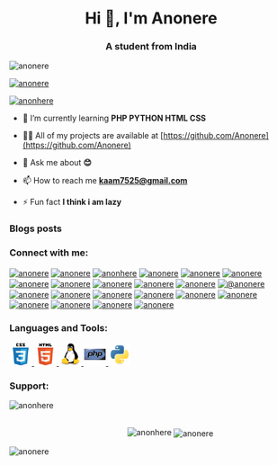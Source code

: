 <h1 align="center">Hi 👋, I'm Anonere</h1>
<h3 align="center">A student from India</h3>

<p align="left"> <img src="https://komarev.com/ghpvc/?username=anonere&label=Profile%20views&color=0e75b6&style=flat" alt="anonere" /> </p>

<p align="left"> <a href="https://github.com/ryo-ma/github-profile-trophy"><img src="https://github-profile-trophy.vercel.app/?username=anonere" alt="anonere" /></a> </p>

<p align="left"> <a href="https://twitter.com/anonhere" target="blank"><img src="https://img.shields.io/twitter/follow/anonhere?logo=twitter&style=for-the-badge" alt="anonhere" /></a> </p>

- 🌱 I’m currently learning **PHP PYTHON HTML CSS**

- 👨‍💻 All of my projects are available at [https://github.com/Anonere](https://github.com/Anonere)

- 💬 Ask me about **😊**

- 📫 How to reach me **kaam7525@gmail.com**

- ⚡ Fun fact **I think i am lazy**

### Blogs posts
<!-- BLOG-POST-LIST:START -->
<!-- BLOG-POST-LIST:END -->

<h3 align="left">Connect with me:</h3>
<p align="left">
<a href="https://codepen.io/anonere" target="blank"><img align="center" src="https://raw.githubusercontent.com/rahuldkjain/github-profile-readme-generator/master/src/images/icons/Social/codepen.svg" alt="anonere" height="30" width="40" /></a>
<a href="https://dev.to/anonere" target="blank"><img align="center" src="https://cdn.jsdelivr.net/npm/simple-icons@3.0.1/icons/dev-dot-to.svg" alt="anonere" height="30" width="40" /></a>
<a href="https://twitter.com/anonere" target="blank"><img align="center" src="https://raw.githubusercontent.com/rahuldkjain/github-profile-readme-generator/master/src/images/icons/Social/twitter.svg" alt="anonhere" height="30" width="40" /></a>
<a href="https://linkedin.com/in/anonere" target="blank"><img align="center" src="https://raw.githubusercontent.com/rahuldkjain/github-profile-readme-generator/master/src/images/icons/Social/linked-in-alt.svg" alt="anonere" height="30" width="40" /></a>
<a href="https://stackoverflow.com/users/anonere" target="blank"><img align="center" src="https://raw.githubusercontent.com/rahuldkjain/github-profile-readme-generator/master/src/images/icons/Social/stack-overflow.svg" alt="anonere" height="30" width="40" /></a>
<a href="https://codesandbox.com/anonere" target="blank"><img align="center" src="https://cdn.jsdelivr.net/npm/simple-icons@3.0.1/icons/codesandbox.svg" alt="anonere" height="30" width="40" /></a>
<a href="https://kaggle.com/anonere" target="blank"><img align="center" src="https://raw.githubusercontent.com/rahuldkjain/github-profile-readme-generator/master/src/images/icons/Social/kaggle.svg" alt="anonere" height="30" width="40" /></a>
<a href="https://fb.com/anonere" target="blank"><img align="center" src="https://raw.githubusercontent.com/rahuldkjain/github-profile-readme-generator/master/src/images/icons/Social/facebook.svg" alt="anonere" height="30" width="40" /></a>
<a href="https://instagram.com/anonere" target="blank"><img align="center" src="https://raw.githubusercontent.com/rahuldkjain/github-profile-readme-generator/master/src/images/icons/Social/instagram.svg" alt="anonere" height="30" width="40" /></a>
<a href="https://dribbble.com/anonere" target="blank"><img align="center" src="https://raw.githubusercontent.com/rahuldkjain/github-profile-readme-generator/master/src/images/icons/Social/dribbble.svg" alt="anonere" height="30" width="40" /></a>
<a href="https://www.behance.net/anonere" target="blank"><img align="center" src="https://raw.githubusercontent.com/rahuldkjain/github-profile-readme-generator/master/src/images/icons/Social/behance.svg" alt="anonere" height="30" width="40" /></a>
<a href="https://medium.com/@anonere" target="blank"><img align="center" src="https://raw.githubusercontent.com/rahuldkjain/github-profile-readme-generator/master/src/images/icons/Social/medium.svg" alt="@anonere" height="30" width="40" /></a>
<a href="https://www.youtube.com/c/anonere" target="blank"><img align="center" src="https://raw.githubusercontent.com/rahuldkjain/github-profile-readme-generator/master/src/images/icons/Social/youtube.svg" alt="anonere" height="30" width="40" /></a>
<a href="https://www.codechef.com/users/anonere" target="blank"><img align="center" src="https://cdn.jsdelivr.net/npm/simple-icons@3.1.0/icons/codechef.svg" alt="anonere" height="30" width="40" /></a>
<a href="https://www.hackerrank.com/anonere" target="blank"><img align="center" src="https://raw.githubusercontent.com/rahuldkjain/github-profile-readme-generator/master/src/images/icons/Social/hackerrank.svg" alt="anonere" height="30" width="40" /></a>
<a href="https://codeforces.com/profile/anonere" target="blank"><img align="center" src="https://cdn.jsdelivr.net/npm/simple-icons@3.0.1/icons/codeforces.svg" alt="anonere" height="30" width="40" /></a>
<a href="https://www.leetcode.com/anonere" target="blank"><img align="center" src="https://raw.githubusercontent.com/rahuldkjain/github-profile-readme-generator/master/src/images/icons/Social/leet-code.svg" alt="anonere" height="30" width="40" /></a>
<a href="https://www.hackerearth.com/anonere" target="blank"><img align="center" src="https://raw.githubusercontent.com/rahuldkjain/github-profile-readme-generator/master/src/images/icons/Social/hackerearth.svg" alt="anonere" height="30" width="40" /></a>
<a href="https://auth.geeksforgeeks.org/user/anonere" target="blank"><img align="center" src="https://raw.githubusercontent.com/rahuldkjain/github-profile-readme-generator/master/src/images/icons/Social/geeks-for-geeks.svg" alt="anonere" height="30" width="40" /></a>
<a href="https://www.topcoder.com/members/anonere" target="blank"><img align="center" src="https://cdn.jsdelivr.net/npm/simple-icons@3.0.1/icons/topcoder.svg" alt="anonere" height="30" width="40" /></a>
<a href="https://discord.gg/anonere" target="blank"><img align="center" src="https://raw.githubusercontent.com/rahuldkjain/github-profile-readme-generator/master/src/images/icons/Social/discord.svg" alt="anonere" height="30" width="40" /></a>
<a href="/anonere" target="blank"><img align="center" src="https://raw.githubusercontent.com/rahuldkjain/github-profile-readme-generator/master/src/images/icons/Social/rss.svg" alt="anonere" height="30" width="40" /></a>
</p>

<h3 align="left">Languages and Tools:</h3>
<p align="left"> <a href="https://www.w3schools.com/css/" target="_blank"> <img src="https://raw.githubusercontent.com/devicons/devicon/master/icons/css3/css3-original-wordmark.svg" alt="css3" width="40" height="40"/> </a> <a href="https://www.w3.org/html/" target="_blank"> <img src="https://raw.githubusercontent.com/devicons/devicon/master/icons/html5/html5-original-wordmark.svg" alt="html5" width="40" height="40"/> </a> <a href="https://www.linux.org/" target="_blank"> <img src="https://raw.githubusercontent.com/devicons/devicon/master/icons/linux/linux-original.svg" alt="linux" width="40" height="40"/> </a> <a href="https://www.php.net" target="_blank"> <img src="https://raw.githubusercontent.com/devicons/devicon/master/icons/php/php-original.svg" alt="php" width="40" height="40"/> </a> <a href="https://www.python.org" target="_blank"> <img src="https://raw.githubusercontent.com/devicons/devicon/master/icons/python/python-original.svg" alt="python" width="40" height="40"/> </a> </p>

<h3 align="left">Support:</h3>
<p><a href="https://www.buymeacoffee.com/anonhere"> <img align="left" src="https://cdn.buymeacoffee.com/buttons/v2/default-yellow.png" height="50" width="210" alt="anonhere" /></a></p><br><br>

<p><img align="left" src="https://github-readme-stats.vercel.app/api/top-langs?username=anonhere&show_icons=true&locale=en&layout=compact" alt="anonhere" /></p>

<p>&nbsp;<img align="center" src="https://github-readme-stats.vercel.app/api?username=anonere&show_icons=true&locale=en" alt="anonere" /></p>

<p><img align="center" src="https://github-readme-streak-stats.herokuapp.com/?user=anonere&" alt="anonere" /></p>

